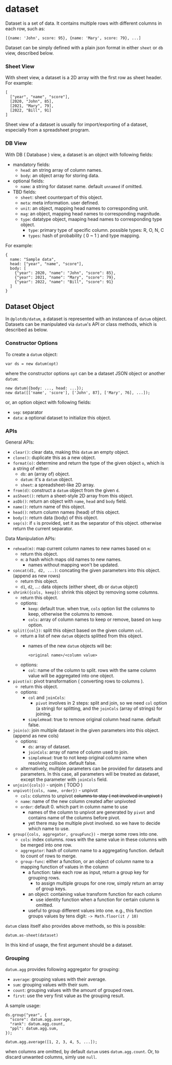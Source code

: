 # dataset
 
Dataset is a set of data. It contains multiple rows with different columns in each row, such as:

    [{name: 'John', score: 95}, {name: 'Mary', score: 79}, ...]

Dataset can be simply defined with a plain json format in either `sheet` or `db` view, described below. 


### Sheet View

With sheet view, a dataset is a 2D array with the first row as sheet header. For example:

    [
      ["year", "name", "score"],
      [2020, "John", 85],
      [2021, "Mary", 79],
      [2022, "Bill", 91]
    ]

Sheet view of a dataset is usually for import/exporting of a dataset, especially from a spreadsheet program.


### DB View

With DB ( Database ) view, a dataset is an object with following fields:

 - mandatory fields:
   - `head`: an string array of column names.
   - `body`: an object array for storing data.
 - optional fields:
   - `name`: a string for dataset name. default `unnamed` if omitted.
 - TBD fields:
   - `sheet`: sheet counterpart of this object.
   - `meta`: meta information. user defined.
   - `unit`: an object, mapping head names to corresponding unit.
   - `mag`: an object, mapping head names to corresponding magnitude.
   - `type`: datatype object, maaping head names to corresponding type object.
     - `type`: primary type of specific column. possible types: R, O, N, C
     - `types`: hash of probability ( 0 ~ 1 ) and type mapping.

For example:

    {
      name: "Sample data",
      head: ["year", "name", "score"],
      body: [
        {"year": 2020, "name": "John", "score": 85},
        {"year": 2021, "name": "Mary", "score": 79},
        {"year": 2022, "name": "Bill", "score": 91}
      ]
    }



## Dataset Object

In `@plotdb/datum`, a dataset is represented with an instancea of `datum` object. Datasets can be manipulated via `datum`'s API or class methods, which is described as below.


### Constructor Options

To create a `datum` object:

    var ds = new datum(opt)

where the constructor options `opt` can be a dataset JSON object or another `datum`:

    new datum({body: ..., head: ...});
    new data([['name', 'score'], ['John', 87], ['Mary', 76], ...]);


or, an option object with following fields:

 - `sep`: separator 
 - `data`: a optional dataset to initialize this object.


### APIs

General APIs:

 - `clear()`: clear data, making this `datum` an empty object.
 - `clone()`: duplicate this as a new object.
 - `format(o)`: determine and return the type of the given object `o`, which is a string of either:
   - `db`: an (array of) object.
   - `datum`: it's a `datum` object.
   - `sheet`: a spreadsheet-like 2D array.
 - `from(d)`: construct a `datum` object from the given `d`.
 - `asSheet()`: return a sheet-style 2D array from this object.
 - `asDb()`: return an object with `name`, `head` and `body` field.
 - `name()`: return name of this object.
 - `head()`: return column names (head) of this object.
 - `body()`: return data (body) of this object.
 - `sep(s)`: if `s` is provided, set it as the separator of this object. otherwise return the current separator.


Data Manipulation APIs:

 - `rehead(m)`: map current column names to new names based on `m`:
   - return this object.
   - `m`: a hash which maps old names to new names.
     - names without mapping won't be updated.
 - `concat(d1, d2, ...)`: concating the given parameters into this object. (append as new rows)
   - return this object.
   - `d1`, `d2`, ...: data objects (either sheet, db or `datum` object)
 - `shrink({cols, keep})`: shrink this object by removing some columns.
   - return this object.
   - options:
     - `keep`: default true. when true, `cols` option list the columns to keep, otherwise the columns to remove.
     - `cols`: array of column names to keep or remove, based on `keep` option.
 - `split({col})`: split this object based on the given column `col`.
   - return a list of new `datum` objects splitted from this object.
     - names of the new `datum` objects will be:

           <original name>/<column value>

   - options:
     - `col`: name of the column to split.
       rows with the same column value will be aggregated into one object.
 - `pivot(o)`: pivot transformation ( converting rows to columns ).
   - return this object.
   - options:
     - `col` and `joinCols`:
       - `pivot` involves in 2 steps: split and join,
         so we need `col` option (a string) for splitting, and the `joinCols` (array of strings)  for joining.
     - `simpleHead`: true to remove original column head name. default false.
 - `join(o)`: join multiple dataset in the given parameters into this object. (append as new cols)
   - options:
     - `ds`: array of dataset.
     - `joinCols`: array of name of column used to join.
     - `simpleHead`: true to not keep original column name when resolving collision. default false.
   - alternatively, multiple parameters can be provided for datasets and parameters.
     In this case, all parameters will be treated as dataset, except the parameter with `joinCols` field.
 - `unjoin({cols})` - unjoin ( TODO )
 - `unpivot({cols, name, order})` - unpivot
   - `cols`: columns to unpivot ~~columns to stay ( not involved in unpivot )~~
   - `name`: name of the new column created after unpivoted
   - `order`: default 0. which part in column name to use 
     - names of the column to unpivot are generated by `pivot` and contains name of the columns before pivot.
     - yet there may be multiple pivot involved. so we have to decide which name to use.
 - `group({cols, aggregator, groupFunc})` - merge some rows into one.
   - `cols`: index columns. rows with the same value in these columns with be merged into one row.
   - `aggregator`: hash of column name to a aggregating function. default to count of rows to merge.
   - `group-func`: either a function, or an object of column name to a mapping function of values in the column
     - a function: take each row as input, return a group key for grouping rows.
       - to assign multiple groups for one row, simply return an array of group keys.
     - an object: containing value transform function for each column
       - use identity function when a function for certain column is omitted.
     - useful to group different values into one. e.g., this function groups values by tens digit:
       `-> Math.floor(it / 10)`


`datum` class itself also provides above methods, so this is possible:

    datum.as-sheet(dataset)

In this kind of usage, the first argument should be a dataset.


### Grouping

`datum.agg` provides following aggregator for grouping:

 - `average`: grouping values with their average.
 - `sum`: grouping values with their sum.
 - `count`: grouping values with the amount of grouped rows.
 - `first`: use the very first value as the grouping result.

A sample usage:

    ds.group("year", {
      "score": datum.agg.average,
      "rank": datum.agg.count,
      "ppl": datum.agg.sum,
    });

    datum.agg.average([1, 2, 3, 4, 5, ...]);

when columns are omitted, by default `datum` uses `datum.agg.count`. Or, to discard unwanted columns, simly use `null`.

